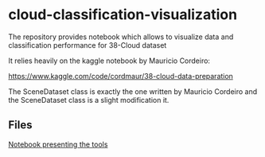 # cloud-classification-visualization
The repository provides notebook which allows to visualize data and classification performance for 38-Cloud dataset

It relies heavily on the kaggle notebook by Mauricio Cordeiro:

https://www.kaggle.com/code/cordmaur/38-cloud-data-preparation


The SceneDataset class is exactly the one written by Mauricio Cordeiro and the SceneDataset class is a slight modification it.

## Files

[Notebook presenting the tools](main.ipynb)